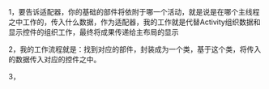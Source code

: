 1，要告诉适配器，你的基础的部件将依附于哪一个活动，就是说是在哪个主线程之中工作的，传入什么数据，作为适配器，我的工作就是代替Activity组织数据和显示控件的组织工作，最终将成果传递给主布局的显示    

2，我的工作流程就是：找到对应的部件，封装成为一个类，基于这个类，将传入的数据传入对应的控件之中。     

3，

